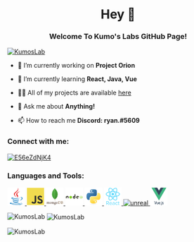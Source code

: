 <h1 align="center">Hey 👋</h1>
<h3 align="center">Welcome To Kumo's Labs GitHub Page!</h3>

<p align="left"> <a href="https://github.com/ryo-ma/github-profile-trophy"><img src="https://github-profile-trophy.vercel.app/?username=KumosLab" alt="KumosLab" /></a> </p>

- 🔭 I’m currently working on **Project Orion**

- 🌱 I’m currently learning **React, Java, Vue**

- 👨‍💻 All of my projects are available [here](https://github.com/KumosLab)

- 💬 Ask me about **Anything!**

- 📫 How to reach me **Discord: ryan.#5609**

<h3 align="left">Connect with me:</h3>
<p align="left">
<a href="https://discord.gg/E56eZdNjK4" target="blank"><img align="center" src="https://raw.githubusercontent.com/rahuldkjain/github-profile-readme-generator/master/src/images/icons/Social/discord.svg" alt="E56eZdNjK4" height="30" width="40" /></a>
</p>

<h3 align="left">Languages and Tools:</h3>
<p align="left"> <a href="https://www.java.com" target="_blank"> <img src="https://raw.githubusercontent.com/devicons/devicon/master/icons/java/java-original.svg" alt="java" width="40" height="40"/> </a> <a href="https://developer.mozilla.org/en-US/docs/Web/JavaScript" target="_blank"> <img src="https://raw.githubusercontent.com/devicons/devicon/master/icons/javascript/javascript-original.svg" alt="javascript" width="40" height="40"/> </a> <a href="https://www.mongodb.com/" target="_blank"> <img src="https://raw.githubusercontent.com/devicons/devicon/master/icons/mongodb/mongodb-original-wordmark.svg" alt="mongodb" width="40" height="40"/> </a> <a href="https://nodejs.org" target="_blank"> <img src="https://raw.githubusercontent.com/devicons/devicon/master/icons/nodejs/nodejs-original-wordmark.svg" alt="nodejs" width="40" height="40"/> </a> <a href="https://www.python.org" target="_blank"> <img src="https://raw.githubusercontent.com/devicons/devicon/master/icons/python/python-original.svg" alt="python" width="40" height="40"/> </a> <a href="https://reactjs.org/" target="_blank"> <img src="https://raw.githubusercontent.com/devicons/devicon/master/icons/react/react-original-wordmark.svg" alt="react" width="40" height="40"/> </a> <a href="https://unrealengine.com/" target="_blank"> <img src="https://raw.githubusercontent.com/kenangundogan/fontisto/036b7eca71aab1bef8e6a0518f7329f13ed62f6b/icons/svg/brand/unreal-engine.svg" alt="unreal" width="40" height="40"/> </a> <a href="https://vuejs.org/" target="_blank"> <img src="https://raw.githubusercontent.com/devicons/devicon/master/icons/vuejs/vuejs-original-wordmark.svg" alt="vuejs" width="40" height="40"/> </a> </p>

<p><img align="left" src="https://github-readme-stats.vercel.app/api/top-langs?username=KumosLab&show_icons=true&theme=dark&locale=en&layout=compact" alt="KumosLab" /></p>

<p>&nbsp;<img align="center" src="https://github-readme-stats.vercel.app/api?username=KumosLab&show_icons=true&theme=dark&locale=en" alt="KumosLab" /></p>

<p><img align="center" src="https://github-readme-streak-stats.herokuapp.com/?user=KumosLab&theme=dark" alt="KumosLab" /></p>
